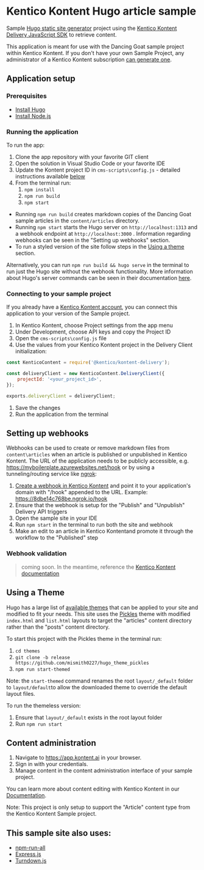 # Kentico Kontent Hugo article sample
Sample [Hugo static site generator](https://gohugo.io/) project using the [Kentico Kontent Delivery JavaScript SDK](https://github.com/Kentico/kontent-delivery-sdk-js) to retrieve content.

This application is meant for use with the Dancing Goat sample project within Kentico Kontent. If you don't have your own Sample Project, any administrator of a Kentico Kontent subscription [can generate one](https://app.kontent.ai/sample-project-generator).

## Application setup

### Prerequisites
- [Install Hugo](https://gohugo.io/getting-started/installing)
- [Install Node.js](https://nodejs.org/en/)

### Running the application
To run the app:
1. Clone the app repository with your favorite GIT client
1. Open the solution in Visual Studio Code or your favorite IDE
1. Update the Kontent project ID in `cms-scripts\config.js` - detailed instructions available [below](#connecting-to-your-sample-project)
1. From the terminal run:
   1. `npm install`
   1. `npm run build`
   1. `npm start`
   
- Running `npm run build` creates markdown copies of the Dancing Goat sample articles in the `content/articles` directory.
- Running `npm start` starts the Hugo server on `http://localhost:1313` and a webhook endpoint at `http://localhost:3000` . Information regarding webhooks can be seen in the "Setting up webhooks" section.
- To run a styled version of the site follow steps in the [Using a theme](#using-a-theme) section.

Alternatively, you can run `npm run build && hugo serve` in the terminal to run just the Hugo site without the webhook functionality. More information about Hugo's server commands can be seen in their documentation [here](https://gohugo.io/commands/hugo_server/#readout).

### Connecting to your sample project
If you already have a [Kentico Kontent account](https://app.kontent.ai), you can connect this application to your version of the Sample project.

1. In Kentico Kontent, choose Project settings from the app menu
1. Under Development, choose API keys and copy the Project ID
1. Open the `cms-scripts\config.js` file
1. Use the values from your Kentico Kontent project in the Delivery Client initialization:

```javascript
const KenticoContent = require('@kentico/kontent-delivery');

const deliveryClient = new KenticoContent.DeliveryClient({
    projectId: '<your_project_id>',
});

exports.deliveryClient = deliveryClient;
```
1. Save the changes
1. Run the application from the terminal

## Setting up webhooks
Webhooks can be used to create or remove markdown files from `content\articles` when an article is published or unpublished in Kentico Kontent. The URL of the application needs to be publicly accessible, e.g. https://myboilerplate.azurewebsites.net/hook or by using a tunneling/routing service like [ngrok](https://ngrok.com/):

1. [Create a webhook in Kentico Kontent](https://docs.kontent.ai/tutorials/develop-apps/integrate/webhooks#a-create-a-webhook) and point it to your application's domain with "/hook" appended to the URL. Example: https://8dbe14c768be.ngrok.io/hook
1. Ensure that the webhook is setup for the "Publish" and "Unpublish" Delivery API triggers
1. Open the sample site in your IDE
1. Run `npm start` in the terminal to run both the site and webhook
1. Make an edit to an article in Kentico Kontentand promote it through the workflow to the "Published" step

### Webhook validation
> coming soon.  In the meantime, reference the [Kentico Kontent documentation](https://docs.kontent.ai/tutorials/develop-apps/integrate/webhooks#a-validate-received-notifications)

## Using a Theme
Hugo has a large list of [available themes](https://themes.gohugo.io/) that can be applied to your site and modified to fit your needs. This site uses the [Pickles](https://github.com/mismith0227/hugo_theme_pickles/tree/release) theme with modified `index.html` and `list.html` layouts to target the "articles" content directory rather than the "posts" content directory.

To start this project with the Pickles theme in the terminal run:
1. `cd themes`
1. `git clone -b release https://github.com/mismith0227/hugo_theme_pickles`
1. `npm run start-themed`

Note: the `start-themed` command renames the root `layout/_default` folder to `layout/default`to allow the downloaded theme to override the default layout files.

To run the themeless version:
1. Ensure that `layout/_default` exists in the root layout folder
1. Run `npm run start`

## Content administration
1. Navigate to <https://app.kontent.ai> in your browser.
1. Sign in with your credentials.
1. Manage content in the content administration interface of your sample project.

You can learn more about content editing with Kentico Kontent in our [Documentation](https://docs.kontent.ai/).

Note: This project is only setup to support the "Article" content type from the Kentico Kontent Sample project.

## This sample site also uses:

- [npm-run-all](https://github.com/mysticatea/npm-run-all/tree/bf91f94ce597aa61da37d2e4208ce8c48bc86673)
- [Express.js](https://expressjs.com/)
- [Turndown.js](https://github.com/domchristie/turndown)

